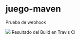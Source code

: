 # juego-maven

Prueba de webhook

<img src="https://api.travis-ci.com/agucarranza/juego-maven.svg?branch=master"> Resultado del Build en Travis CI  
